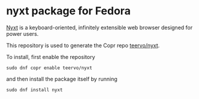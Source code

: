 # nyxt package for Fedora

[Nyxt](https://github.com/atlas-engineer/nyxt) is a keyboard-oriented, infinitely extensible web browser designed for power users.

This repository is used to generate the Copr repo [teervo/nyxt](https://copr.fedorainfracloud.org/coprs/teervo/nyxt/).

To install, first enable the repository
```
sudo dnf copr enable teervo/nyxt
```

and then install the package itself by running
```
sudo dnf install nyxt
```
